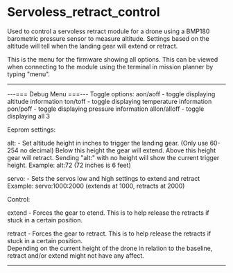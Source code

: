 # Servoless_retract_control
Used to control a servoless retract module for a drone using a BMP180 barometric pressure sensor
to measure altitude.  Settings based on the altitude will tell when the landing gear will extend 
or retract.

This is the menu for the firmware showing all options.  This can be viewed when connecting to the
module using the terminal in mission planner by typing "menu".

-------------------------------------------------------------------------------------------------

---=== Debug Menu ===---
Toggle options:
  aon/aoff - toggle displaying altitude information
  ton/toff - toggle displaying temperature information
  pon/poff - toggle displaying pressure information
  allon/alloff - toggle displaying all 3

Eeprom settings:

  alt: - Set altitude height in inches to trigger the landing gear. (Only use 60-254 no decimal)
         Below this height the gear will extend.  Above this height gear will retract.  Sending
         "alt:" with no height will show the current trigger height.
  Example:
  alt:72  (72 inches is 6 feet)

  servo: - Sets the servos low and high settings to extend and retract
  Example:
  servo:1000:2000  (extends at 1000, retracts at 2000)

Control:

  extend - Forces the gear to etend.  This is to help release the retracts if stuck in
           a certain position.

  retract - Forces the gear to retract.  This is to help release the retracts if stuck
            in a certain position.  
  Depending on the current height of the drone in relation to the baseline, retract and/or extend
  might not have any affect.
  
-------------------------------------------------------------------------------------------------
